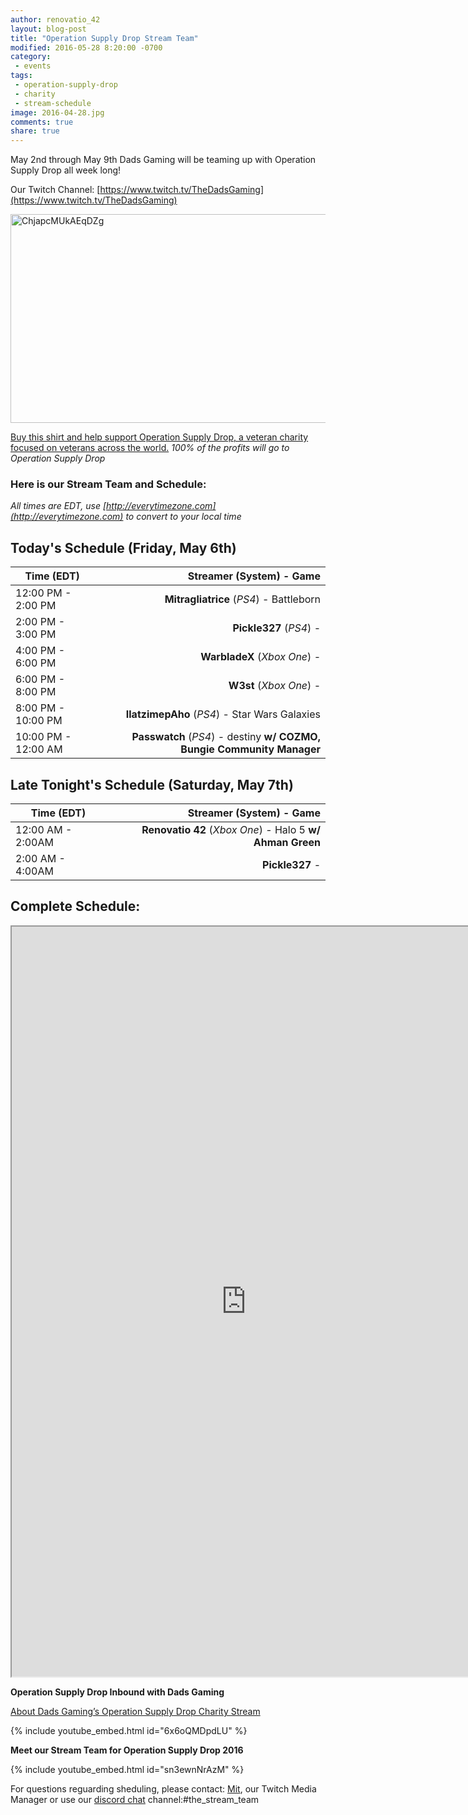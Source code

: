 ```yaml
---
author: renovatio_42
layout: blog-post
title: "Operation Supply Drop Stream Team"
modified: 2016-05-28 8:20:00 -0700
category:
 - events
tags:
 - operation-supply-drop
 - charity
 - stream-schedule
image: 2016-04-28.jpg
comments: true
share: true
---
```



May 2nd through May 9th Dads Gaming will be teaming up with Operation Supply Drop all week long! 

Our Twitch Channel: [https://www.twitch.tv/TheDadsGaming](https://www.twitch.tv/TheDadsGaming) 

<a data-flickr-embed="true"  href="https://teespring.com/dads-gaming-charity-shirt" title="ChjapcMUkAEqDZg"><img src="https://farm8.staticflickr.com/7128/26771534871_6ec2638c2e_z.jpg" width="640" height="334" alt="ChjapcMUkAEqDZg"></a><script async src="//embedr.flickr.com/assets/client-code.js" charset="utf-8"></script>

[Buy this shirt and help support Operation Supply Drop, a veteran charity focused on veterans across the world.](https://teespring.com/dads-gaming-charity-shirt)  *100% of the profits will go to Operation Supply Drop*

### Here is our Stream Team and Schedule:

*All times are EDT, use [http://everytimezone.com](http://everytimezone.com) to convert to your local time*

## Today's Schedule (Friday, May 6th)

|  Time (EDT) 	|  Streamer (System) - Game 	|
| ------------ |  -----------: |
|  12:00 PM  - 2:00 PM 	|  **Mitragliatrice** (*PS4*) - Battleborn	|
|  2:00 PM - 3:00 PM 	| **Pickle327** (*PS4*)	-  | 
|  4:00 PM - 6:00 PM 	| **WarbladeX** (*Xbox One*) - 	| 
|  6:00 PM - 8:00 PM 	| **W3st** (*Xbox One*) - 	| 
|  8:00 PM - 10:00 PM 	| **IlatzimepAho** (*PS4*) -	Star Wars Galaxies | 
|  10:00 PM - 12:00 AM 	| **Passwatch** (*PS4*) - destiny **w/ COZMO, Bungie Community Manager**	| 

## Late Tonight's Schedule (Saturday, May 7th)

|  Time (EDT) 	|  Streamer (System) - Game 	|
| ------------ |  -----------: |
|  12:00 AM - 2:00AM 	|  **Renovatio 42** (*Xbox One*) - Halo 5 **w/ Ahman Green**	|
|  2:00 AM - 4:00AM 	|  **Pickle327** - 	|

## Complete Schedule:

<iframe src="https://docs.google.com/spreadsheets/d/1QRk715tUNcHWWeB9wVNXWhJ54qGhMIuAGFLr9yQbnao/pubhtml?gid=0&amp;single=true&amp;widget=true&amp;headers=false" height="1200" width="750"></iframe>


**Operation Supply Drop Inbound with Dads Gaming**

[About Dads Gaming’s Operation Supply Drop Charity Stream](/articles/operation-supply-drop-inbound-with-dads-gaming/)

{% include youtube_embed.html id="6x6oQMDpdLU" %} 

**Meet our Stream Team for Operation Supply Drop 2016**

{% include youtube_embed.html id="sn3ewnNrAzM" %} 

For questions reguarding sheduling, please contact: [Mit](https://twitter.com/Mitragliatrice_), our Twitch Media Manager or use our [discord chat](https://discord.gg/0nEWIGLTXsyklVzL) channel:#the_stream_team 

